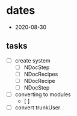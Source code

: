 # dates
* 2020-08-30

## tasks
* [ ] create system
    * [ ] NDocStep
    * [ ] NDocRecipes
    * [ ] NDocRecipe
    * [ ] NDocStep
* [ ] converting to modules
    * [ ] 
* [ ] convert trunkUser
